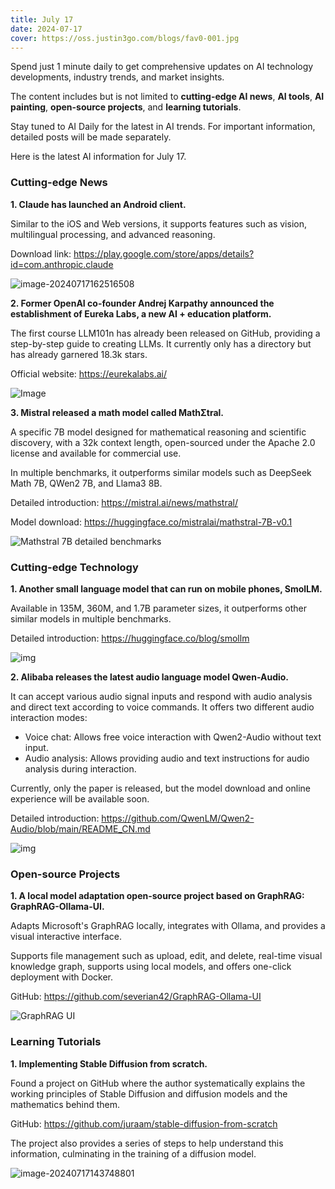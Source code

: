 ```yaml
---
title: July 17
date: 2024-07-17
cover: https://oss.justin3go.com/blogs/fav0-001.jpg
---
```


Spend just 1 minute daily to get comprehensive updates on AI technology developments, industry trends, and market insights.

The content includes but is not limited to **cutting-edge AI news**, **AI tools**, **AI painting**, **open-source projects**, and **learning tutorials**.

Stay tuned to AI Daily for the latest in AI trends. For important information, detailed posts will be made separately.

Here is the latest AI information for July 17.

### Cutting-edge News

**1. Claude has launched an Android client.**

Similar to the iOS and Web versions, it supports features such as vision, multilingual processing, and advanced reasoning.

Download link: https://play.google.com/store/apps/details?id=com.anthropic.claude

![image-20240717162516508](https://cdn.jsdelivr.net/gh/freelander/oss@master/ai-daily/2024-07-17/image-20240717162516508.png)

**2. Former OpenAI co-founder Andrej Karpathy announced the establishment of Eureka Labs, a new AI + education platform.**

The first course LLM101n has already been released on GitHub, providing a step-by-step guide to creating LLMs. It currently only has a directory but has already garnered 18.3k stars.

Official website: https://eurekalabs.ai/

![Image](https://cdn.jsdelivr.net/gh/freelander/oss@master/ai-daily/2024-07-17/GSn-7tKbIAM8J7W.jpeg)

**3. Mistral released a math model called MathΣtral.**

A specific 7B model designed for mathematical reasoning and scientific discovery, with a 32k context length, open-sourced under the Apache 2.0 license and available for commercial use.

In multiple benchmarks, it outperforms similar models such as DeepSeek Math 7B, QWen2 7B, and Llama3 8B.

Detailed introduction: https://mistral.ai/news/mathstral/

Model download: https://huggingface.co/mistralai/mathstral-7B-v0.1

![Mathstral 7B detailed benchmarks](https://cdn.jsdelivr.net/gh/freelander/oss@master/ai-daily/2024-07-17/mathstral-benchmarks.png)

### Cutting-edge Technology

**1. Another small language model that can run on mobile phones, SmolLM.**

Available in 135M, 360M, and 1.7B parameter sizes, it outperforms other similar models in multiple benchmarks.

Detailed introduction: https://huggingface.co/blog/smollm

![img](https://cdn.jsdelivr.net/gh/freelander/oss@master/ai-daily/2024-07-17/Untitled.png)

**2. Alibaba releases the latest audio language model Qwen-Audio.**

It can accept various audio signal inputs and respond with audio analysis and direct text according to voice commands. It offers two different audio interaction modes:

- Voice chat: Allows free voice interaction with Qwen2-Audio without text input.
- Audio analysis: Allows providing audio and text instructions for audio analysis during interaction.

Currently, only the paper is released, but the model download and online experience will be available soon.

Detailed introduction: https://github.com/QwenLM/Qwen2-Audio/blob/main/README_CN.md

![img](https://cdn.jsdelivr.net/gh/freelander/oss@master/ai-daily/2024-07-17/framework.png)

### Open-source Projects

**1. A local model adaptation open-source project based on GraphRAG: GraphRAG-Ollama-UI.**

Adapts Microsoft's GraphRAG locally, integrates with Ollama, and provides a visual interactive interface.

Supports file management such as upload, edit, and delete, real-time visual knowledge graph, supports using local models, and offers one-click deployment with Docker.

GitHub: https://github.com/severian42/GraphRAG-Ollama-UI

![GraphRAG UI](https://cdn.jsdelivr.net/gh/freelander/oss@master/ai-daily/2024-07-17/ui.png)

### Learning Tutorials

**1. Implementing Stable Diffusion from scratch.**

Found a project on GitHub where the author systematically explains the working principles of Stable Diffusion and diffusion models and the mathematics behind them.

GitHub: https://github.com/juraam/stable-diffusion-from-scratch

The project also provides a series of steps to help understand this information, culminating in the training of a diffusion model.

![image-20240717143748801](https://cdn.jsdelivr.net/gh/freelander/oss@master/ai-daily/2024-07-17/image-20240717143748801.png)
